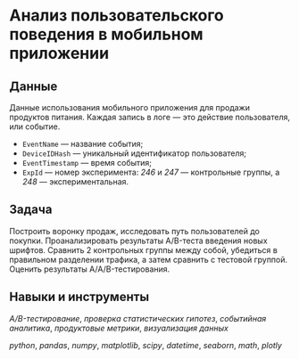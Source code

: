 
# Анализ пользовательского поведения в мобильном приложении


## Данные
Данные использования мобильного приложения для продажи продуктов питания. 
Каждая запись в логе — это действие пользователя, или событие. 
* `EventName` — название события;
* `DeviceIDHash` — уникальный идентификатор пользователя;
* `EventTimestamp` — время события;
* `ExpId` — номер эксперимента: *246* и *247* — контрольные группы, а *248* — экспериментальная.

## Задача

Построить
воронку продаж, исследовать путь пользователей до покупки. Проанализировать
результаты A/B-теста введения новых шрифтов. Сравнить 2 контрольных группы между
собой, убедиться в правильном разделении трафика, а затем сравнить с тестовой группой.
Оценить результаты A/A/B-тестирования.


## Навыки и инструменты
*A/B-тестирование*, *проверка статистических гипотез*, *событийная аналитика*, *продуктовые метрики*, *визуализация данных*

*python*, *pandas*, *numpy*, *matplotlib*, *scipy*, *datetime*, *seaborn*, *math*, *plotly*


